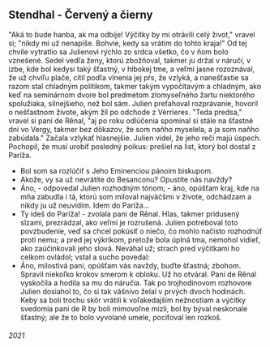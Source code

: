 ## Stendhal - Červený a čierny

  "Aká to bude hanba, ak ma odbije! 
Výčitky by mi otrávili celý život," vravel si; "nikdy mi už nenapíše.
Bohvie, kedy sa vrátim do tohto kraja!"
Od tej chvíle vytratlio sa Julienovi rýchlo zo srdca všetko, čo v ňom bolo vznešené.
Sedel vedľa ženy, ktorú zbožňoval, takmer ju držal v náručí, v izbe, kde bol kedysi taký šťastný, v hlbokej tme, a veľmi jasne rozoznával, že už chvíľu plače, cítil podľa vlnenia jej pŕs, že vzlyká, a nanešťastie sa razom stal chladným politikom, takmer takým vypočítavým a chladným, ako keď na seminárnom dvore bol predmetom zlomyseľného žartu niektorého spolužiaka, silnejšieho, než bol sám.
Julien preťahoval rozprávanie, hovoril o nešťastnom živote, akým žil po odchode z Vèrrieres.
"Teda predsa," vravel si pani de Rênal, "aj po roku odlúčenia spomínal si stále na šťastné dni vo Vergy, takmer bez dôkazov, že som naňho myselela, a ja som naňho zabúdala."
Začala vzlykať hlasnejšie.
Julien videl, že jeho reči majú úspech.
Pochopil, že musí urobiť posledný poikus: prešiel na list, ktorý bol dostal z Paríža.
  - Bol som sa rozlúčiť s Jeho Eminenciou pánoim biskupom.
- Akože, vy sa už nevrátite do Besanconu? Opustíte nás navždy?
- Áno, - odpovedal Julien rozhodným tónom; - áno, opúšťam kraj, kde na mňa zabudla i tá, ktorú som miloval najväčšmi v živote, odchádzam a nikdy ju už neuvidím.
Idem do Paríža...
- Ty ideš do Paríža! - zvolala pani de Rênal.
  Hlas, takmer pridusený slzami, prezrádzal, ako veľmi je rozrušená.
Julien potreboval toto povzbudenie, veď sa chcel pokúsiť o niečo, čo mohlo načisto rozhodnúť proti nemu; a pred jej výkrikom, pretože bola úplná tma, nemohol vidieť, ako zaúčinkovali jeho slová.
Neváhal už; strach pred výčitkami ho celkom ovládol; vstal a sucho povedal:
- Áno, milostivá pani, opúšťam vás navždy, buďte šťastná; zbohom.
  Spravil niekoľko krokov smerom k obloku.
Už ho otváral.
Pani de Rênal vyskočila a hodila sa mu do náručia.
  Tak po trojhodinovom rozhovore Julien dosiahol to, čo si tak vášnivo želal v prvých dvoch hodinách.
  Keby sa boli trochu skôr vrátili k voľakedajším nežnostiam a výčitky svedomia pani de R by boli mimovoľne mizli, bol by býval neskonale šťastný; ale že to bolo vyvolané umele, pociťoval len rozkoš.


###### 2021